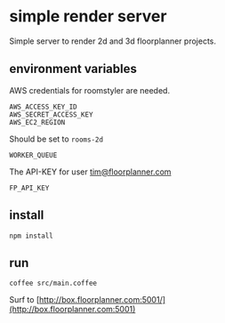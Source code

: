 # simple render server

Simple server to render 2d and 3d floorplanner projects.

## environment variables

AWS credentials for roomstyler are needed.

    AWS_ACCESS_KEY_ID
    AWS_SECRET_ACCESS_KEY
    AWS_EC2_REGION

Should be set to ```rooms-2d```

    WORKER_QUEUE

The API-KEY for user tim@floorplanner.com

    FP_API_KEY

## install

    npm install

## run

    coffee src/main.coffee

Surf to [http://box.floorplanner.com:5001/](http://box.floorplanner.com:5001)
